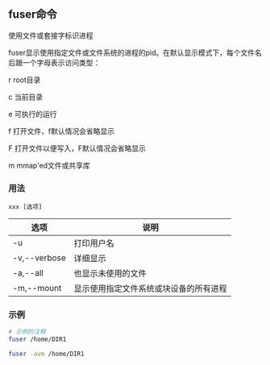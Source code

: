 ## fuser命令

使用文件或套接字标识进程

fuser显示使用指定文件或文件系统的进程的pid。在默认显示模式下，每个文件名后跟一个字母表示访问类型：

r  root目录

c  当前目录

e  可执行的运行

f  打开文件，f默认情况会省略显示

F  打开文件以便写入，F默认情况会省略显示

m  mmap'ed文件或共享库



### 用法
```
xxx [选项]
```

| 选项 | 说明
| --- | ---
| -u | 打印用户名
| -v,--verbose | 详细显示
| -a,--all | 也显示未使用的文件
| -m,--mount | 显示使用指定文件系统或块设备的所有进程


### 示例
```sh
# 示例的注释
fuser /home/DIR1

fuser -avm /home/DIR1
```
